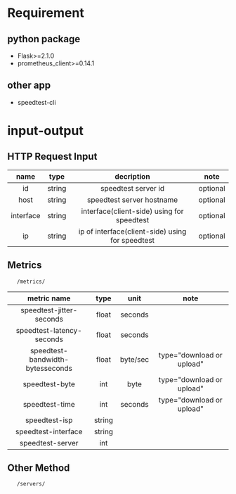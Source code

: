 
# Requirement

## python package

* Flask>=2.1.0
* prometheus_client>=0.14.1

## other app

* speedtest-cli

# input-output

## HTTP Request Input

| name       | type   | decription                                        | note     |
|:----------:|:------:|:-------------------------------------------------:|:--------:|
| id         | string | speedtest server id                               | optional |
| host       | string | speedtest server hostname                         | optional |
| interface  | string | interface(client-side) using for speedtest        | optional |
| ip         | string | ip of interface(client-side) using for speedtest  | optional |

## Metrics

```url
   /metrics/
```

| metric name                      | type   | unit     | note                      |
|:--------------------------------:|:------:|:--------:|:-------------------------:|
| speedtest-jitter-seconds         | float  | seconds  |                           |
| speedtest-latency-seconds        | float  | seconds  |                           |
| speedtest-bandwidth-bytesseconds | float  | byte/sec | type="download or upload" |
| speedtest-byte                   | int    | byte     | type="download or upload" |
| speedtest-time                   | int    | seconds  | type="download or upload" |
| speedtest-isp                    | string |          |                           |
| speedtest-interface              | string |          |                           |
| speedtest-server                 | int    |          |                           |

## Other Method

```url
   /servers/
```
